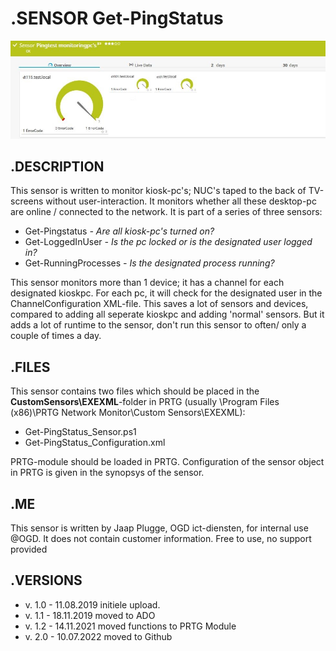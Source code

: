 # **.SENSOR** Get-PingStatus

![Screenshot header](https://github.com/jaapplugge/PRTG/blob/main/Sensors/Get-PingStatus/Screenshot_01.JPG)

## **.DESCRIPTION**

This sensor is written to monitor kiosk-pc's; NUC's taped to the back of TV-screens without user-interaction.
It monitors whether all these desktop-pc are online / connected to the network.
It is part of a series of three sensors:

* Get-Pingstatus *- Are all kiosk-pc's turned on?*
* Get-LoggedInUser *- Is the pc locked or is the designated user logged in?*
* Get-RunningProcesses *- Is the designated process running?*

This sensor monitors more than 1 device; it has a channel for each designated kioskpc. For each pc, it will
check for the designated user in the ChannelConfiguration XML-file. This saves a lot of sensors and devices,
compared to adding all seperate kioskpc and adding 'normal' sensors. But it adds a lot of runtime to the sensor,
don't run this sensor to often/ only a couple of times a day.

## **.FILES**

This sensor contains two files which should be placed in the **CustomSensors\EXEXML**-folder
in PRTG (usually \Program Files (x86)\PRTG Network Monitor\Custom Sensors\EXEXML):

* Get-PingStatus_Sensor.ps1
* Get-PingStatus_Configuration.xml

PRTG-module should be loaded in PRTG.
Configuration of the sensor object in PRTG is given in the synopsys of the sensor.

## **.ME**

This sensor is written by Jaap Plugge, OGD ict-diensten, for internal use @OGD.
It does not contain customer information. Free to use, no support provided

## **.VERSIONS**

* v. 1.0 - 11.08.2019 initiele upload.
* v. 1.1 - 18.11.2019 moved to ADO
* v. 1.2 - 14.11.2021 moved functions to PRTG Module
* v. 2.0 - 10.07.2022 moved to Github
